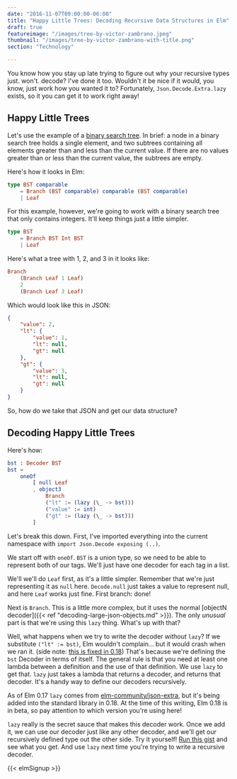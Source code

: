 ```yaml
---
date: "2016-11-07T09:00:00-06:00"
title: "Happy Little Trees: Decoding Recursive Data Structures in Elm"
draft: true
featureimage: "/images/tree-by-victor-zambrano.jpeg"
thumbnail: "/images/tree-by-victor-zambrano-with-title.png"
section: "Technology"

---
```


You know how you stay up late trying to figure out why your recursive types just. won't. decode?
I've done it too.
Wouldn't it be nice if it would, you know, just work how you wanted it to?
Fortunately, `Json.Decode.Extra.lazy` exists, so it you can get it to work right away!

<!--more-->

## Happy Little Trees

Let's use the example of a [binary search tree](https://en.wikipedia.org/wiki/Binary_search_tree).
In brief: a node in a binary search tree holds a single element, and two subtrees containing all elements greater than and less than the current value.
If there are no values greater than or less than the current value, the subtrees are empty.

Here's how it looks in Elm:

```elm
type BST comparable
    = Branch (BST comparable) comparable (BST comparable)
    | Leaf
```

For this example, however, we're going to work with a binary search tree that only contains integers.
It'll keep things just a little simpler.

```elm
type BST
    = Branch BST Int BST
    | Leaf
```

Here's what a tree with 1, 2, and 3 in it looks like:

```elm
Branch
    (Branch Leaf 1 Leaf)
    2
    (Branch Leaf 3 Leaf)
```

Which would look like this in JSON:

```json
{
    "value": 2,
    "lt": {
        "value": 1,
        "lt": null,
        "gt": null
    },
    "gt": {
        "value": 3,
        "lt": null,
        "gt": null
    }
}
```

So, how do we take that JSON and get our data structure?

## Decoding Happy Little Trees

Here's how:

```elm
bst : Decoder BST
bst =
    oneOf
        [ null Leaf
        , object3
            Branch
            ("lt" := (lazy (\_ -> bst)))
            ("value" := int)
            ("gt" := (lazy (\_ -> bst)))
        ]
```

Let's break this down.
First, I've imported everything into the current namespace with `import Json.Decode exposing (..)`.

We start off with `oneOf`.
`BST` is a union type, so we need to be able to represent both of our tags.
We'll just have one decoder for each tag in a list.

We'll we'll do `Leaf` first, as it's a little simpler.
Remember that we're just representing it as `null` here.
`Decode.null` just takes a value to represent null, and here `Leaf` works just fine.
First branch: done!

Next is `Branch`.
This is a little more complex, but it uses the normal [objectN decoder]({{< ref "decoding-large-json-objects.md" >}}).
The only *unusual* part is that we're using this `lazy` thing.
What's up with that?

Well, what happens when we try to write the decoder *without* `lazy`?
If we substitute `("lt" := bst)`, Elm wouldn't complain&hellip; but it would crash when we ran it.
(side note: [this is fixed in 0.18](https://github.com/elm-lang/elm-compiler/issues/873))
That's because we're defining the `bst` Decoder in terms of itself.
The general rule is that you need at least one lambda between a definition and the use of that definition.
We use `lazy` to get that.
`lazy` just takes a lambda that returns a decoder, and returns that decoder.
It's a handy way to define our decoders recursively.

As of Elm 0.17 `lazy` comes from [elm-community/json-extra](http://package.elm-lang.org/packages/elm-community/json-extra/1.1.0/Json-Decode-Extra#lazy), but it's being added into the standard library in 0.18.
At the time of this writing, Elm 0.18 is in beta, so pay attention to which version you're using here!

`lazy` really is the secret sauce that makes this decoder work.
Once we add it, we can use our decoder just like any other decoder, and we'll get our recursively defined type out the other side.
Try it yourself!
[Run this gist](https://gist.github.com/BrianHicks/988e31bd221d2164f984227ecbe1fa1e) and see what you get.
And use `lazy` next time you're trying to write a recursive decoder.

{{< elmSignup >}}
